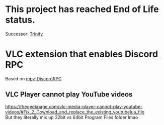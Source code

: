 # This project has reached End of Life status.
Successor: [Trinity](https://github.com/TCLRainbow/Trinity)

# VLC extension that enables Discord RPC
Based on [mpv-DiscordRPC](https://github.com/yutotakano/mpvcord)

## VLC Player cannot play YouTube videos
https://thegeekpage.com/vlc-media-player-cannot-play-youtube-videos/#Fix_2_Download_and_replace_the_existing_youtubelua_file  
But they literally mix up 32bit vs 64bit Program Files folder lmao